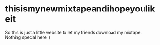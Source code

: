 # thisismynewmixtapeandihopeyoulikeit

So this is just a little website to let my friends download my mixtape. Nothing special here :)
